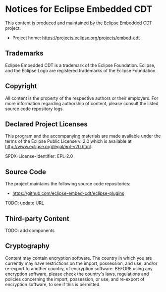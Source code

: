 # Notices for Eclipse Embedded CDT

This content is produced and maintained by the Eclipse Embedded CDT project.

 * Project home: https://projects.eclipse.org/projects/embed-cdt

## Trademarks

Eclipse Embedded CDT is
a trademark of the Eclipse Foundation. Eclipse, and the Eclipse Logo are
registered trademarks of the Eclipse Foundation.

## Copyright

All content is the property of the respective authors or their employers.
For more information regarding authorship of content, please consult the
listed source code repository logs.

## Declared Project Licenses

This program and the accompanying materials are made available under the terms
of the Eclipse Public License v. 2.0 which is available at
http://www.eclipse.org/legal/epl-v20.html.

SPDX-License-Identifier: EPL-2.0

## Source Code

The project maintains the following source code repositories:

 * https://github.com/eclipse-embed-cdt/eclipse-plugins

TODO: update URL

## Third-party Content

TODO: add components

## Cryptography

Content may contain encryption software. The country in which you are currently
may have restrictions on the import, possession, and use, and/or re-export to
another country, of encryption software. BEFORE using any encryption software,
please check the country's laws, regulations and policies concerning the import,
possession, or use, and re-export of encryption software, to see if this is
permitted.


